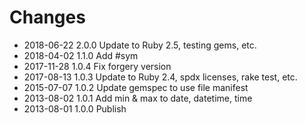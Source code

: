 # Changes

* 2018-06-22 2.0.0 Update to Ruby 2.5, testing gems, etc.
* 2018-04-02 1.1.0 Add #sym
* 2017-11-28 1.0.4 Fix forgery version
* 2017-08-13 1.0.3 Update to Ruby 2.4, spdx licenses, rake test, etc.
* 2015-07-07 1.0.2 Update gemspec to use file manifest
* 2013-08-02 1.0.1 Add min & max to date, datetime, time
* 2013-08-01 1.0.0 Publish

